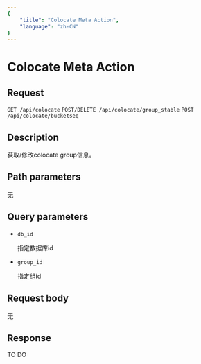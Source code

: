 ```yaml
---
{
    "title": "Colocate Meta Action",
    "language": "zh-CN"
}
---
```


<!-- 
Licensed to the Apache Software Foundation (ASF) under one
or more contributor license agreements.  See the NOTICE file
distributed with this work for additional information
regarding copyright ownership.  The ASF licenses this file
to you under the Apache License, Version 2.0 (the
"License"); you may not use this file except in compliance
with the License.  You may obtain a copy of the License at

  http://www.apache.org/licenses/LICENSE-2.0

Unless required by applicable law or agreed to in writing,
software distributed under the License is distributed on an
"AS IS" BASIS, WITHOUT WARRANTIES OR CONDITIONS OF ANY
KIND, either express or implied.  See the License for the
specific language governing permissions and limitations
under the License.
-->

# Colocate Meta Action

## Request

`GET /api/colocate`
`POST/DELETE /api/colocate/group_stable`
`POST /api/colocate/bucketseq`

## Description

获取/修改colocate group信息。
    
## Path parameters

无

## Query parameters

* `db_id`

    指定数据库id

* `group_id`
    
    指定组id

## Request body

无

## Response

TO DO
